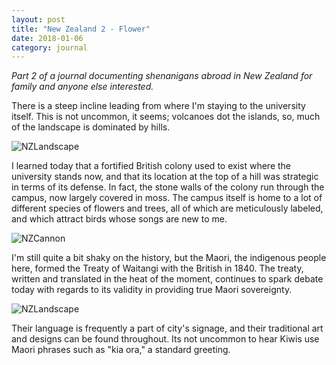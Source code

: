 ```yaml
---
layout: post
title: "New Zealand 2 - Flower"
date: 2018-01-06
category: journal
---
```


<link rel="stylesheet" type="text/css"  href="/keiths-site/css/main.css">

*Part 2 of a journal documenting shenanigans abroad in New Zealand for family and anyone else interested.*

There is a steep incline leading from where I'm staying to the university itself. This is not uncommon, it seems; volcanoes dot the islands, so, much of the landscape is dominated by hills.

![NZLandscape](/keiths-site/image_dir/NZLandscape.jpg)

I learned today that a fortified British colony used to exist where the university stands now, and that its location at the top of a hill was strategic in terms of its defense. In fact, the stone walls of the colony run through the campus, now largely covered in moss. The campus itself is home to a lot of different species of flowers and trees, all of which are meticulously labeled, and which attract birds whose songs are new to me.

![NZCannon](/keiths-site/image_dir/NZCannon.jpg)

I'm still quite a bit shaky on the history, but the Maori, the indigenous people here, formed the Treaty of Waitangi with the British in 1840. The treaty, written and translated in the heat of the moment, continues to spark debate today with regards to its validity in providing true Maori sovereignty.

![NZLandscape](/keiths-site/image_dir/NZMaoriPortrait.jpg)

Their language is frequently a part of city's signage, and their traditional art and designs can be found throughout. Its not uncommon to hear Kiwis use Maori phrases such as "kia ora," a standard greeting.